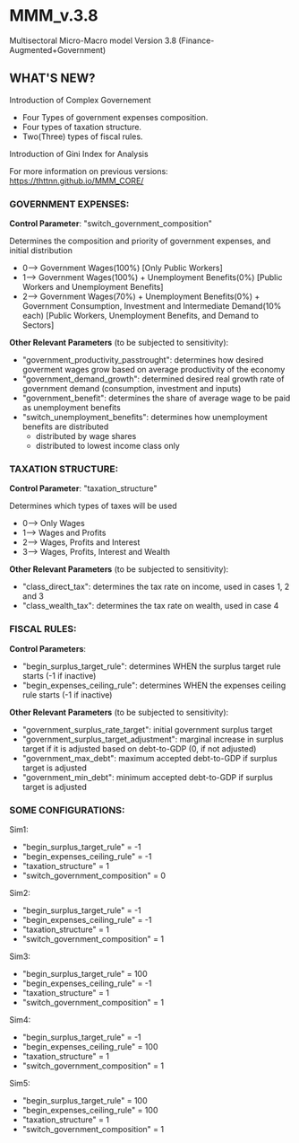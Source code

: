 # MMM_v.3.8
Multisectoral Micro-Macro model Version 3.8 (Finance-Augmented+Government)

## WHAT'S NEW?

Introduction of Complex Governement
* Four Types of government expenses composition.
* Four types of taxation structure.
* Two(Three) types of fiscal rules.

Introduction of Gini Index for Analysis

For more information on previous versions: <https://thttnn.github.io/MMM_CORE/>

### GOVERNMENT EXPENSES:
**Control Parameter**: "switch_government_composition"

Determines the composition and priority of government expenses, and initial distribution

* 0--> Government Wages(100%) [Only Public Workers]
* 1--> Government Wages(100%) + Unemployment Benefits(0%) [Public Workers and Unemployment Benefits]
*	2--> Government Wages(70%) + Unemployment Benefits(0%) + Government Consumption, Investment and Intermediate Demand(10% each) [Public Workers, Unemployment Benefits, and Demand to Sectors]

**Other Relevant Parameters** (to be subjected to sensitivity):
* "government_productivity_passtrought": determines how desired goverment wages grow based on average productivity of the economy
* "government_demand_growth": determined desired real growth rate of government demand (consumption, investment and inputs)
* "government_benefit": determines the share of average wage to be paid as unemployment benefits
* "switch_unemployment_benefits": determines how unemployment benefits are distributed
  * distributed by wage shares
  * distributed to lowest income class only

### TAXATION STRUCTURE:
**Control Parameter**: "taxation_structure" 

Determines which types of taxes will be used

* 0--> Only Wages
* 1--> Wages and Profits
* 2--> Wages, Profits and Interest
* 3--> Wages, Profits, Interest and Wealth

**Other Relevant Parameters** (to be subjected to sensitivity):
* "class_direct_tax": determines the tax rate on income, used in cases 1, 2 and 3
* "class_wealth_tax": determines the tax rate on wealth, used in case 4

### FISCAL RULES:
**Control Parameters**:
* "begin_surplus_target_rule": determines WHEN the surplus target rule starts (-1 if inactive)
* "begin_expenses_ceiling_rule": determines WHEN the expenses ceiling rule starts (-1 if inactive)
	
**Other Relevant Parameters** (to be subjected to sensitivity):
* "government_surplus_rate_target": initial government surplus target
* "government_surplus_target_adjustment": marginal increase in surplus target if it is adjusted based on debt-to-GDP (0, if not adjusted)
* "government_max_debt": maximum accepted debt-to-GDP if surplus target is adjusted
* "government_min_debt": minimum accepted debt-to-GDP if surplus target is adjusted

### SOME CONFIGURATIONS:

Sim1: 

* "begin_surplus_target_rule"        = -1 
* "begin_expenses_ceiling_rule"      = -1
* "taxation_structure"               = 1
* "switch_government_composition"    = 0

Sim2: 

* "begin_surplus_target_rule"        = -1 
* "begin_expenses_ceiling_rule"      = -1
* "taxation_structure"               = 1
* "switch_government_composition"    = 1

Sim3: 

* "begin_surplus_target_rule"        = 100
* "begin_expenses_ceiling_rule"      = -1
* "taxation_structure"               = 1
* "switch_government_composition"    = 1

Sim4: 

* "begin_surplus_target_rule"        = -1 
* "begin_expenses_ceiling_rule"      = 100
* "taxation_structure"               = 1
* "switch_government_composition"    = 1

Sim5: 

* "begin_surplus_target_rule"        = 100
* "begin_expenses_ceiling_rule"      = 100
* "taxation_structure"               = 1
* "switch_government_composition"    = 1

